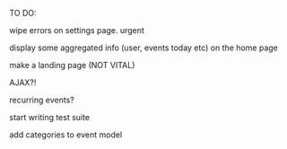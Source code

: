 TO DO:

wipe errors on settings page. urgent

display some aggregated info (user, events today etc) on the home page 

make a landing page (NOT VITAL)

AJAX?!

recurring events?

start writing test suite

add categories to event model